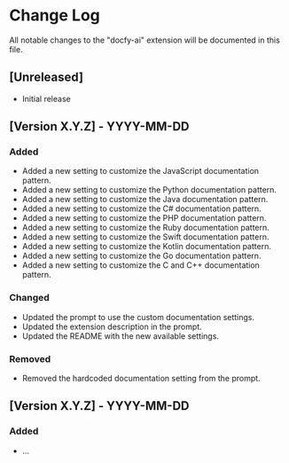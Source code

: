 # Change Log

All notable changes to the "docfy-ai" extension will be documented in this file.

## [Unreleased]

- Initial release

## [Version X.Y.Z] - YYYY-MM-DD

### Added

- Added a new setting to customize the JavaScript documentation pattern.
- Added a new setting to customize the Python documentation pattern.
- Added a new setting to customize the Java documentation pattern.
- Added a new setting to customize the C# documentation pattern.
- Added a new setting to customize the PHP documentation pattern.
- Added a new setting to customize the Ruby documentation pattern.
- Added a new setting to customize the Swift documentation pattern.
- Added a new setting to customize the Kotlin documentation pattern.
- Added a new setting to customize the Go documentation pattern.
- Added a new setting to customize the C and C++ documentation pattern.

### Changed

- Updated the prompt to use the custom documentation settings.
- Updated the extension description in the prompt.
- Updated the README with the new available settings.

### Removed

- Removed the hardcoded documentation setting from the prompt.

## [Version X.Y.Z] - YYYY-MM-DD

### Added

- ...
